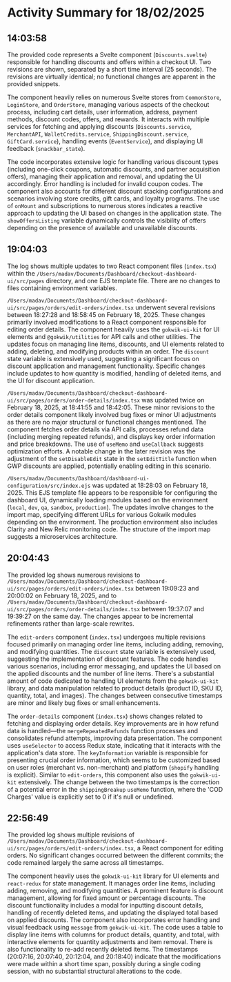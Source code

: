 # Activity Summary for 18/02/2025

## 14:03:58
The provided code represents a Svelte component (`Discounts.svelte`) responsible for handling discounts and offers within a checkout UI.  Two revisions are shown, separated by a short time interval (25 seconds).  The revisions are virtually identical; no functional changes are apparent in the provided snippets.

The component heavily relies on numerous Svelte stores from `CommonStore`, `LoginStore`, and `OrderStore`, managing various aspects of the checkout process, including cart details, user information, address, payment methods, discount codes, offers, and rewards.  It interacts with multiple services for fetching and applying discounts (`Discounts.service`, `MerchantAPI`, `WalletCredits.service`, `ShippingDiscount.service`, `GiftCard.service`), handling events (`EventService`), and displaying UI feedback (`snackbar_state`).

The code incorporates extensive logic for handling various discount types (including one-click coupons, automatic discounts, and partner acquisition offers), managing their application and removal, and updating the UI accordingly.  Error handling is included for invalid coupon codes.  The component also accounts for different discount stacking configurations and scenarios involving store credits, gift cards, and loyalty programs.  The use of `onMount` and subscriptions to numerous stores indicates a reactive approach to updating the UI based on changes in the application state.  The `showOffersListing` variable dynamically controls the visibility of offers depending on the presence of available and unavailable discounts.


## 19:04:03
The log shows multiple updates to two React component files (`index.tsx`) within the `/Users/madav/Documents/Dashboard/checkout-dashboard-ui/src/pages` directory,  and one EJS template file.  There are no changes to files containing environment variables.


`/Users/madav/Documents/Dashboard/checkout-dashboard-ui/src/pages/orders/edit-orders/index.tsx` underwent several revisions between 18:27:28 and 18:58:45 on February 18, 2025.  These changes primarily involved modifications to a React component responsible for editing order details. The component heavily uses the `gokwik-ui-kit` for UI elements and  `@gokwik/utilities` for API calls and other utilities. The updates focus on managing line items, discounts, and UI elements related to adding, deleting, and modifying products within an order.  The `discount` state variable is extensively used, suggesting a significant focus on discount application and management functionality.  Specific changes include updates to how quantity is modified, handling of deleted items, and the UI for discount application.


`/Users/madav/Documents/Dashboard/checkout-dashboard-ui/src/pages/orders/order-details/index.tsx` was updated twice on February 18, 2025, at 18:41:55 and 18:42:05.  These minor revisions to the order details component likely involved bug fixes or minor UI adjustments as there are no major structural or functional changes mentioned. The component fetches order details via API calls, processes refund data (including merging repeated refunds), and displays key order information and price breakdowns.  The use of `useMemo` and `useCallback` suggests optimization efforts.  A notable change in the later revision was the adjustment of the `setDisableEdit` state in the `setEditTitle` function when GWP discounts are applied, potentially enabling editing in this scenario.


`/Users/madav/Documents/Dashboard/dashboard-ui-configuration/src/index.ejs` was updated at 18:28:03 on February 18, 2025. This EJS template file appears to be responsible for configuring the dashboard UI, dynamically loading modules based on the environment (`local`, `dev`, `qa`, `sandbox`, `production`).  The updates involve changes to the import map, specifying different URLs for various Gokwik modules depending on the environment.  The production environment also includes Clarity and New Relic monitoring code.  The structure of the import map suggests a microservices architecture.


## 20:04:43
The provided log shows numerous revisions to `/Users/madav/Documents/Dashboard/checkout-dashboard-ui/src/pages/orders/edit-orders/index.tsx` between 19:09:23 and 20:00:02 on February 18, 2025, and to `/Users/madav/Documents/Dashboard/checkout-dashboard-ui/src/pages/orders/order-details/index.tsx` between 19:37:07 and 19:39:27 on the same day.  The changes appear to be incremental refinements rather than large-scale rewrites.

The `edit-orders` component (`index.tsx`)  undergoes multiple revisions focused primarily on managing order line items, including adding, removing, and modifying quantities.  The `discount` state variable is extensively used, suggesting the implementation of discount features.  The code handles various scenarios, including error messaging, and updates the UI based on the applied discounts and the number of line items. There's a substantial amount of code dedicated to handling UI elements from the `gokwik-ui-kit` library, and data manipulation related to product details (product ID, SKU ID, quantity, total, and images).  The changes between consecutive timestamps are minor and likely bug fixes or small enhancements.

The `order-details` component (`index.tsx`) shows changes related to fetching and displaying order details. Key improvements are in how refund data is handled—the `mergeRepeatedRefunds` function processes and consolidates refund attempts, improving data presentation.  The component uses `useSelector` to access Redux state, indicating that it interacts with the application's data store.  The `keyInformation` variable is responsible for presenting crucial order information, which seems to be customized based on user roles (merchant vs. non-merchant) and platform (`shopify` handling is explicit).  Similar to `edit-orders`, this component also uses the `gokwik-ui-kit` extensively.  The change between the two timestamps is the correction of a potential error in the `shippingBreakup` `useMemo` function, where the 'COD Charges' value is explicitly set to 0 if it's null or undefined.


## 22:56:49
The provided log shows multiple revisions of `/Users/madav/Documents/Dashboard/checkout-dashboard-ui/src/pages/orders/edit-orders/index.tsx`, a React component for editing orders.  No significant changes occurred between the different commits; the code remained largely the same across all timestamps.

The component heavily uses the `gokwik-ui-kit` library for UI elements and `react-redux` for state management.  It manages order line items, including adding, removing, and modifying quantities. A prominent feature is discount management, allowing for fixed amount or percentage discounts. The discount functionality includes a modal for inputting discount details,  handling of recently deleted items, and updating the displayed total based on applied discounts.  The component also incorporates error handling and visual feedback using `message` from `gokwik-ui-kit`.  The code uses a table to display line items with columns for product details, quantity, and total, with interactive elements for quantity adjustments and item removal.  There is also functionality to re-add recently deleted items. The timestamps (20:07:16, 20:07:40, 20:12:04, and 20:18:40) indicate that the modifications were made within a short time span, possibly during a single coding session, with no substantial structural alterations to the code.
